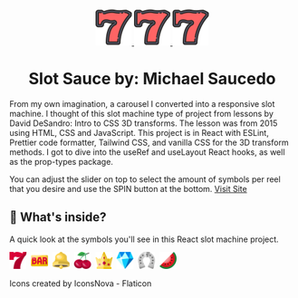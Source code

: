<p align="center">
  <a href="https://slotsauce.netlify.app/" >
    <img alt="Slot Sauce" src="./src/assets/images/altSvg/slot-7.svg" width="64"  />
    <img alt="Slot Sauce" src="./src/assets/images/altSvg/slot-7.svg" width="64" />
    <img alt="Slot Sauce" src="./src/assets/images/altSvg/slot-7.svg" width="64" />
  </a>
</p>
<h1 align="center">
  Slot Sauce by: Michael Saucedo
</h1>

From my own imagination, a carousel I converted into a responsive slot machine. I thought of this slot machine type of project from lessons by David DeSandro: Intro to CSS 3D transforms. The lesson was from 2015 using HTML, CSS and JavaScript. This project is in React with ESLint, Prettier code formatter, Tailwind CSS, and vanilla CSS for the 3D transform methods. I got to dive into the useRef and useLayout React hooks, as well as the prop-types package.

You can adjust the slider on top to select the amount of symbols per reel that you desire and use the SPIN button at the bottom. [Visit Site](https://slotsauce.netlify.app/)

## 🧐 What's inside?

A quick look at the symbols you'll see in this React slot machine project.

<img alt="seven" src="./src/assets/images/seven-512.png" width="30" />&nbsp;
<img alt="bar" src="./src/assets/images/bar-512.png" height="30" />&nbsp;
<img alt="bell" src="./src/assets/images/bell-512.png" height="30" />&nbsp;
<img alt="cherries" src="./src/assets/images/cherries-512.png" height="30" />&nbsp;
<img alt="crown" src="./src/assets/images/crown-512.png" width="30" />&nbsp;
<img alt="diamond" src="./src/assets/images/diamond-512.png" width="30" />&nbsp;
<img alt="horseshoe" src="./src/assets/images/horseshoe-512.png" width="30" />&nbsp;
<img alt="watermelon" src="./src/assets/images/watermelon-512.png" width="30" />

Icons created by IconsNova - Flaticon
